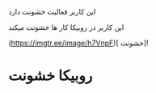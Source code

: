 این کاربر فعالیت خشونت دارد

این کاربر در روبیکا کار ها خشونت میکند

(https://imgtr.ee/image/h7VnpF)[ خشونت]!

# روبیکا خشونت
